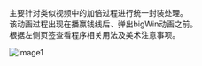 主要针对类似视频中的加倍过程进行统一封装处理。  
该动画过程出现在播赢钱线后、弹出bigWin动画之前。  
根据左侧页签查看程序相关用法及美术注意事项。

![image1](http://localhost:5173/WTC-Docs/assets/1758727509587_4b6f945d.png)

